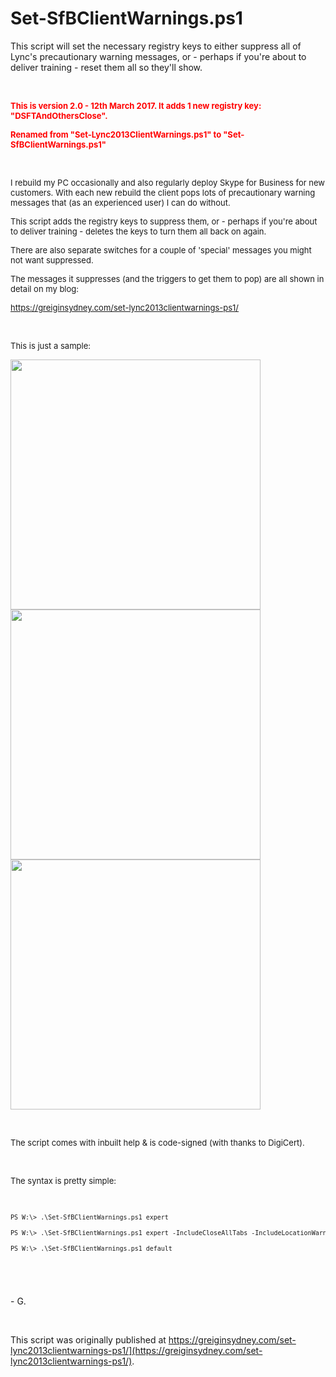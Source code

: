 # Set-SfBClientWarnings.ps1

This script will set the necessary registry keys to either suppress all of Lync's precautionary warning messages, or - perhaps if you're about to deliver training - reset them all so they'll show.

<p>&nbsp;</p>
<p><span style="color: #ff0000; font-size: small;"><strong>This is version 2.0 - 12th March 2017. It adds 1 new registry key: "DSFTAndOthersClose".&nbsp;</strong></span></p>
<p><span style="color: #ff0000; font-size: small;"><strong>Renamed from "Set-Lync2013ClientWarnings.ps1" to "Set-SfBClientWarnings.ps1"</strong></span></p>
<p>&nbsp;</p>
<p><span style="font-size: small;">I rebuild my PC occasionally and also regularly deploy Skype for Business for new customers. With each new rebuild the client pops lots of precautionary warning messages that (as an experienced user) I can do without.</span></p>
<p><span style="font-size: small;">This script adds the registry keys to suppress them, or - perhaps if you're about to deliver training - deletes the keys to turn them all back on again.</span></p>
<p><span style="font-size: small;">There are also separate switches for a couple of 'special' messages you might not want suppressed.</span></p>
<p><span style="font-size: small;">The messages it suppresses (and the triggers to get them to pop) are all shown in detail on my blog:</span></p>
<p><span style="font-size: small;"><a href="https://greiginsydney.com/set-lync2013clientwarnings-ps1/" target="_blank">https://greiginsydney.com/set-lync2013clientwarnings-ps1/</a></span></p>
<p>&nbsp;</p>
<p><span style="font-size: small;">This is just a sample:</span></p>
<img src="https://user-images.githubusercontent.com/11004787/81054080-7c3be880-8f09-11ea-813c-28cb3798c240.png" alt="" width="400" />

<img src="https://user-images.githubusercontent.com/11004787/81054144-9bd31100-8f09-11ea-93d6-73bfb4f6211d.png" alt="" width="400" />

<img src="https://user-images.githubusercontent.com/11004787/81054185-ad1c1d80-8f09-11ea-95ff-e66185b59d84.png" alt="" width="400" />

<p>&nbsp;</p>
<p><span style="font-size: small;">The script comes with inbuilt help &amp; is code-signed (with thanks to DigiCert).</span></p>
<p>&nbsp;</p>
<p><span style="font-size: small;">The syntax is pretty simple:</span></p>
<p>&nbsp;</p>
<pre><span style="font-size: small;">PS W:\&gt; .\Set-SfBClientWarnings.ps1 expert</span></pre>
<pre><span style="font-size: small;">PS W:\&gt; .\Set-SfBClientWarnings.ps1 expert -IncludeCloseAllTabs -IncludeLocationWarning</span></pre>
<pre><span style="font-size: small;">PS W:\&gt; .\Set-SfBClientWarnings.ps1 default<br /></span></pre>
<pre><span style="font-size: small;"><br /></span></pre>
<br>

\- G.

<br>

This script was originally published at https://greiginsydney.com/set-lync2013clientwarnings-ps1/](https://greiginsydney.com/set-lync2013clientwarnings-ps1/).

